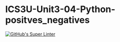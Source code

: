 # ICS3U-Unit3-04-Python-positves_negatives

[![GitHub's Super Linter](https://github.com/noah-mccaskill/ICS3U-Unit3-04-Python-positves_negatives/workflows/GitHub's%20Super%20Linter/badge.svg)](https://github.com/noah-mccaskill/ICS3U-Unit3-04-Python-positves_negatives/actions)
